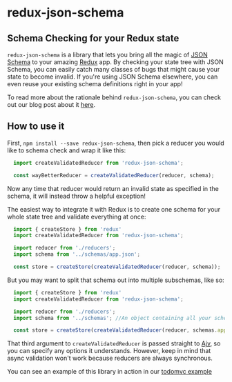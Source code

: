 redux-json-schema
=================

Schema Checking for your Redux state
------------------------------------

`redux-json-schema` is a library that lets you bring all the magic of [JSON Schema](https://spacetelescope.github.io/understanding-json-schema/) to your amazing [Redux](http://redux.js.org/) app. By checking your state tree with JSON Schema, you can easily catch many classes of bugs that might cause your state to become invalid. If you're using JSON Schema elsewhere, you can even reuse your existing schema definitions right in your app!

To read more about the rationale behind `redux-json-schema`, you can check out our blog post about it [here](http://zombo.com).

How to use it
-------------

First, `npm install --save redux-json-schema`, then pick a reducer you would like to schema check and wrap it like this:

```Javascript
  import createValidatedReducer from 'redux-json-schema';

  const wayBetterReducer = createValidatedReducer(reducer, schema);
```

Now any time that reducer would return an invalid state as specified in the schema, it will instead throw a helpful exception!

The easiest way to integrate it with Redux is to create one schema for your whole state tree and validate everything at once:

```Javascript
  import { createStore } from 'redux'
  import createValidatedReducer from 'redux-json-schema';

  import reducer from './reducers';
  import schema from '../schemas/app.json';

  const store = createStore(createValidatedReducer(reducer, schema));
```

But you may want to split that schema out into multiple subschemas, like so:

```Javascript
  import { createStore } from 'redux'
  import createValidatedReducer from 'redux-json-schema';

  import reducer from './reducers';
  import schema from '../schemas'; //An object containing all your schemas

  const store = createStore(createValidatedReducer(reducer, schemas.app, { schemas }));
```

That third argument to `createValidatedReducer` is passed straight to [Ajv](https://github.com/epoberezkin/ajv), so you can specify any options it understands. However, keep in mind that async validation won't work because reducers are always synchronous.

You can see an example of this library in action in our [todomvc example](https://github.com/Prismatik/redux-json-schema-todomvc)
